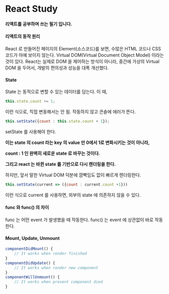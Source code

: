 # React Study
#### 리액트를 공부하며 쓰는 필기 입니다.

#### 리액트의 동작 원리
React 로 만들어진 페이지의 Element(소스코드)를 보면, 수많은 HTML 코드나 CSS 코드가 아예 보이지 않는다.
Virtual DOM(Virtual Document Object Model) 이라는 것이 있다.
React는 실제로 DOM 을 제어하는 방식이 아니라, 중간에 가상의 Virtual DOM 을 두어서, 개발의 편의성과 성능을 대폭 개선했다.

#### State
State 는 동적으로 변할 수 있는 데이터를 담는다.
이 때, 
```javascript
this.state.count += 1;
```

이런 식으로, 직접 변동해서는 안 됨. 작동하지 않고 콘솔에 에러가 뜬다.

```javascript
this.setState({count : this.state.count + 1});
```

setState 를 사용해야 한다.

**이는 state 의 count 라는 key 의 value 만 0에서 1로 변화시키는 것이 아니라,**

**count : 1 인 완벽히 새로운 state 로 바꾸는 것이다.**

**그리고 react 는 바뀐 state 를 기반으로 다시 렌더링을 한다.**

하지만, 앞서 말한 Virtual DOM 덕분에 깜빡임도 없이 빠르게 렌더링한다.

```javascript
this.setState(current => ({count : current.count +1}))
```

이런 식으로 current 를 사용하면, 외부의 state 에 의존하지 않을 수 있다.

#### func 와 func() 의 차이

func 는 어떤 event 가 발생했을 때 작동한다.
func() 는 event 에 상관없이 바로 작동한다.

#### Mount, Update, Unmount

```javascript
componentDidMount() {
    // It works when render finished
}
componentDidUpdate() {
    // It works when render new component
}
componentWillUnmount() {
    // It works when present component died
}
```




